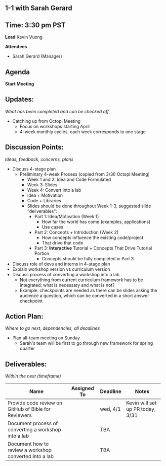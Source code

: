 ## 1-1 with Sarah Gerard

## Time: 3:30 pm PST

**Lead**
Kevin Vuong

**Attendees**

* Sarah Gerard (Manager)

## Agenda
**Start Meeting**

## Updates:
*What has been completed and can be checked off*

* Catching up from Octopi Meeting
  * Focus on workshops starting April
  * 4-week monthly cycles, each week corresponds to one stage

## Discussion Points:
*Ideas, feedback, concerns, plans*
* Discuss 4-stage plan
  * Preliminary 4-week Process (copied from 3/30 Octopi Meeting)
    - Week 1 and 2: Idea and Code Formulated
    - Week 3: Slides
    - Week 4: Convert into a lab
    - Idea + Motivation
    - Code + Libraries
    - Slides should be done throughout Week 1-3, suggested slide "deliverables":
      - Part 1: Idea/Motivation (Week 1)
        - How far the world has come (examples, applications)
        - Use cases 
      - Part 2: Concepts + Introduction (Week 2)
        - How concepts influence the existing code/project
        - That drive that code
      - Part 3: **Interactive** Tutorial + Concepts That Drive Tutorial Portion
        - Concepts should be fully completed in Part 3
* Discuss role of devs and interns in 4-stage plan
* Explain workshop version vs curriculum version
* Discuss process of converting a workshop into a lab
  * Not everything from current curriculum framework has to be integrated: what is necessary and what is not? 
  * Example: checkpoints are needed as there can be slides asking the audience a question, which can be converted in a short answer checkpoint

## Action Plan:
*Where to go next, dependencies, all deadlines*
* Plan all-team meeting on Sunday
  * Sarah's team will be first to go through new framework for spring quarter

## Deliverables:
*Within the next (timeframe)*

Name  | Assigned To | Deadline | Notes
------|-------------|----------|------
 Provide code review on GitHub of Bible for Reviewers   |             | wed, 4/1 | Kevin will set up PR today, 3/31 
 Document process of converting a workshop into a lab   |             | TBA      |  
 Document how to review a workshop converted into a lab |             | TBA      |  
